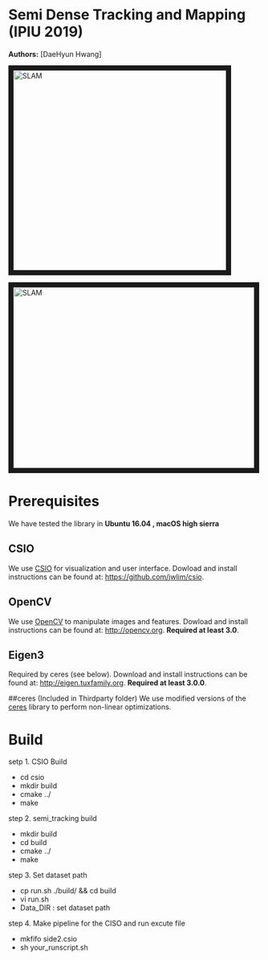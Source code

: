 # Semi Dense Tracking and Mapping (IPIU 2019)
**Authors:** [DaeHyun Hwang] 

<img src="https://user-images.githubusercontent.com/16742591/64946353-a4f56c00-d8ad-11e9-9c11-e1d925315c36.png" 
alt="SLAM" width="424" height="398" border="10" /></a>

<img src="https://drive.google.com/open?id=1VzPEdaOtcZIJDmTVF00G__PJHfTWhBun" 
alt="SLAM" width="480" height="360" border="10" /></a>

# Prerequisites
We have tested the library in **Ubuntu 16.04 , macOS high sierra**

## CSIO
We use [CSIO](https://github.com/jwlim/csio) for visualization and user interface. Dowload and install instructions can be found at: https://github.com/jwlim/csio.

## OpenCV
We use [OpenCV](http://opencv.org) to manipulate images and features. Dowload and install instructions can be found at: http://opencv.org. **Required at least 3.0**.

## Eigen3
Required by ceres (see below). Download and install instructions can be found at: http://eigen.tuxfamily.org. **Required at least 3.0.0**.

##ceres (Included in Thirdparty folder)
We use modified versions of the [ceres](https://github.com/ceres-solver/ceres-solver) library to perform non-linear optimizations.


# Build

setp 1. CSIO Build
 - cd csio
 - mkdir build
 - cmake ../
 - make

step 2. semi_tracking build
 - mkdir build
 - cd build
 - cmake ../
 - make

step 3. Set dataset path
 - cp run.sh ./build/ && cd build
 - vi run.sh
 - Data_DIR : set dataset path 

step 4. Make pipeline for the CISO and run excute file
 - mkfifo side2.csio
 - sh your_runscript.sh
```








